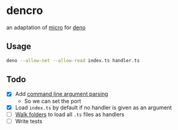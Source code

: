 # dencro

an adaptation of [micro](https://github.com/zeit/micro) for [deno](https://deno.land/)

## Usage

```sh
deno --allow-net --allow-read index.ts handler.ts
```

## Todo

- [x] Add [command line argument parsing](https://deno.land/std/flags/)
  - So we can set the port
- [x] Load `index.ts` by default if no handler is given as an argument
- [ ] [Walk folders](https://deno.land/std@v0.33.0/fs/) to load all `.ts` files as handlers
- [ ] Write tests
